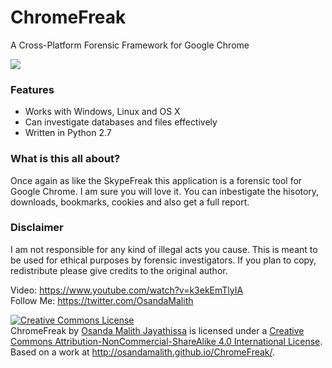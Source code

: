 ChromeFreak
=============
A Cross-Platform Forensic Framework for Google Chrome

<img src="http://i.imgur.com/5nmRff4.png">

<h3>Features</h3>

* Works with Windows, Linux and OS X
* Can investigate databases and files effectively
* Written in Python 2.7

<h3>What is this all about?</h3>

Once again as like the SkypeFreak this application is a forensic tool for Google Chrome. I am sure you will love it.
You can inbestigate the hisotory, downloads, bookmarks, cookies and also get a full report.

<h3>Disclaimer</h3>

I am not responsible for any kind of illegal acts you cause. This is meant to be used for ethical purposes by forensic investigators. If you plan to copy, redistribute please give credits to the original author.

Video: https://www.youtube.com/watch?v=k3ekEmTlyIA <br>
Follow Me: https://twitter.com/OsandaMalith


<a rel="license" href="http://creativecommons.org/licenses/by-nc-sa/4.0/"><img alt="Creative Commons License" style="border-width:0" src="http://i.creativecommons.org/l/by-nc-sa/4.0/88x31.png" /></a><br /><span xmlns:dct="http://purl.org/dc/terms/" property="dct:title">ChromeFreak</span> by <a xmlns:cc="http://creativecommons.org/ns#" href="http://osandamalith.github.io/ChromeFreak/" property="cc:attributionName" rel="cc:attributionURL">Osanda Malith Jayathissa</a> is licensed under a <a rel="license" href="http://creativecommons.org/licenses/by-nc-sa/4.0/">Creative Commons Attribution-NonCommercial-ShareAlike 4.0 International License</a>.<br />Based on a work at <a xmlns:dct="http://purl.org/dc/terms/" href="http://osandamalith.github.io/ChromeFreak/" rel="dct:source">http://osandamalith.github.io/ChromeFreak/</a>.
